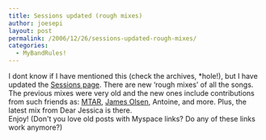 ```yaml
---
title: Sessions updated (rough mixes)
author: joesepi
layout: post
permalink: /2006/12/26/sessions-updated-rough-mixes/
categories:
  - MyBandRules!
---
```

I dont know if I have mentioned this (check the archives, *hole!), but I have updated the <a target="_blank" title="Sepi Sessions!!" href="http://www.joesepi.com/sessions">Sessions page</a>. There are new &#8216;rough mixes&#8217; of all the songs. The previous mixes were very old and the new ones include contributions from such friends as: <a target="_blank" title="Michael the Angry Russian" href="http://www.myspace.com/michaeltheangryrussian">MTAR</a>, <a target="_blank" title="Neslo!!" href="http://www.myspace.com/jamesneslo">James Olsen</a>, Antoine, and more. Plus, the latest mix from Dear Jessica is there.  
Enjoy! (Don't you love old posts with Myspace links? Do any of these links work anymore?)
